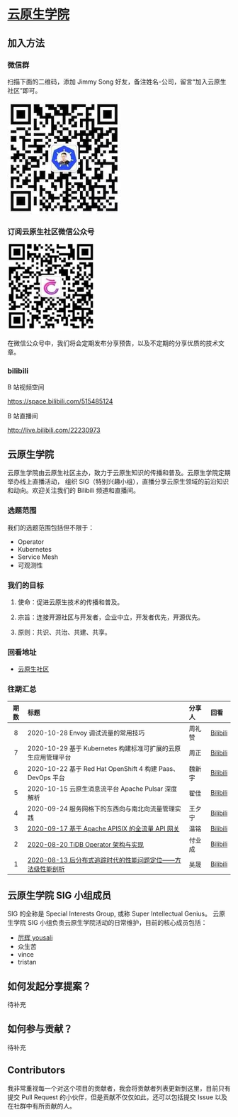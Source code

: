 # [云原生学院](https://cloudnative.to/)

## 加入方法

### 微信群

扫描下面的二维码，添加 Jimmy Song 好友，备注姓名-公司，留言“加入云原生社区”即可。

![](doc/images/wechat.jpg)

### 订阅云原生社区微信公众号

![](doc/images/subscription.png)

在微信公众号中，我们将会定期发布分享预告，以及不定期的分享优质的技术文章。

### bilibili

B 站视频空间

https://space.bilibili.com/515485124

B 站直播间

http://live.bilibili.com/22230973

## 云原生学院

云原生学院由云原生社区主办，致力于云原生知识的传播和普及。云原生学院定期举办线上直播活动， 组织 SIG（特别兴趣小组），直播分享云原生领域的前沿知识和动向。欢迎关注我们的 Bilibili 频道和直播间。

### 选题范围

我们的选题范围包括但不限于：

- Operator
- Kubernetes
- Service Mesh
- 可观测性

### 我们的目标

01. 使命：促进云原生技术的传播和普及。

02. 宗旨：连接开源社区与开发者，企业中立，开发者优先，开源优先。

03. 原则：共识、共治、共建、共享。

### 回看地址

- [云原生社区](https://space.bilibili.com/515485124)

### 往期汇总

| 期数 | 标题                                                                                                            | 分享人                                                                   | 回看                                                                                                                                                   |
| :--: | :-------------------------------------------------------------------------------------------------------------- | :----------------------------------------------------------------------- | :----------------------------------------------------------------------------------------------------------------------------------------------------- |
| 8  | 2020-10-28 Envoy 调试流量的常用技巧                         | 周礼赞 | [Bilibili](https://www.bilibili.com/video/BV1Qa411A7hF) |
| 7  | 2020-10-29 基于 Kubernetes 构建标准可扩展的云原生应用管理平台  | 周正   | [Bilibili](https://www.bilibili.com/video/BV1r5411L7Qr) |
| 6  | 2020-10-22 基于 Red Hat OpenShift 4 构建 Paas、DevOps 平台 | 魏新宇 | [Bilibili](https://www.bilibili.com/video/BV19p4y1k7yA) |
| 5  | 2020-10-15 云原生消息流平台 Apache Pulsar 深度解析                                           | 翟佳                                                        | [Bilibili](https://www.bilibili.com/video/BV1tV41127PD/)                                                       |
| 4  | 2020-09-24 服务网格下的东西向与南北向流量管理实践                                           | 王夕宁                                                        | [Bilibili](https://www.bilibili.com/video/BV1Gp4y1Y7ex)                                                       |
| 3  | [2020-09-17 基于 Apache APISIX 的全流量 API 网关](https://mp.weixin.qq.com/s/p8__ZXzOANRD4RkmcuegXA)                                           | 温铭                                                        | [Bilibili](https://www.bilibili.com/video/BV1Gt4y1q7qC)                                                       |
| 2  | [2020-08-20 TiDB Operator 架构与实现](https://mp.weixin.qq.com/s/csvunkyScbzV1E3ypCTOZA)                                           | 付业成                                                        | [Bilibili](https://www.bilibili.com/video/BV1Zt4y1U74M)                                                       |
| 1  | [2020-08-13 后分布式追踪时代的性能问题定位——方法级性能剖析](https://mp.weixin.qq.com/s/-i-KP5JTd1mUiMMK0gVRDA)                                           | 吴晟                                                        | [Bilibili](https://www.bilibili.com/video/BV1D541187kC)                                                       |

## 云原生学院 SIG 小组成员

SIG 的全称是 Special Interests Group, 或称 Super Intellectual Genius。
云原生学院 SIG 小组负责云原生学院活动的日常维护，目前的核心成员包括：

- [厉辉 yousali](https://github.com/Miss-you)
- 众生苦
- vince
- tristan

## 如何发起分享提案？

待补充

## 如何参与贡献？

待补充

## Contributors

我非常重视每一个对这个项目的贡献者，我会将贡献者列表更新到这里，目前只有提交 Pull Request 的小伙伴，但是贡献不仅仅如此，还可以包括提交 Issue 以及在社群中有所贡献的人。
